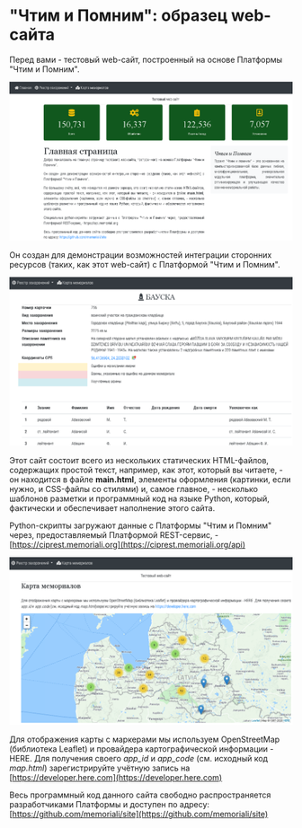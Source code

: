 # "Чтим и Помним": образец web-сайта

Перед вами - тестовый web-сайт, построенный на основе Платформы "Чтим и Помним".

![homepage](homepage.png)

Он создан для демонстрации возможностей интеграции сторонних ресурсов (таких, как этот web-сайт) с Платформой "Чтим и Помним".

![memorial](memorial.png)

Этот сайт состоит всего из нескольких статических HTML-файлов, содержащих простой текст, например, как этот, который вы читаете, - он находится в файле <strong>main.html</strong>, элементы оформления (картинки, если нужно, и CSS-файлы со стилями) и, самое главное, - несколько шаблонов разметки и программный код на языке Python, который, фактически и обеспечивает наполнение этого сайта.

Python-скрипты загружают данные с Платформы "Чтим и Помним" через, предоставляемый Платформой REST-сервис, - [https://ciprest.memoriali.org](https://ciprest.memoriali.org/api)

![map](map_screenshot.png)

Для отображения карты с маркерами мы используем OpenStreetMap (библиотека Leaflet) и провайдера картографической информации - HERE. Для получения своего _app_id_ и _app_code_ (см. исходный код _map.html_) зарегистрируйте учётную запись на [https://developer.here.com](https://developer.here.com)

Весь программный код данного сайта свободно распространяется разработчиками Платформы и доступен по адресу: [https://github.com/memoriali/site](https://github.com/memoriali/site)

